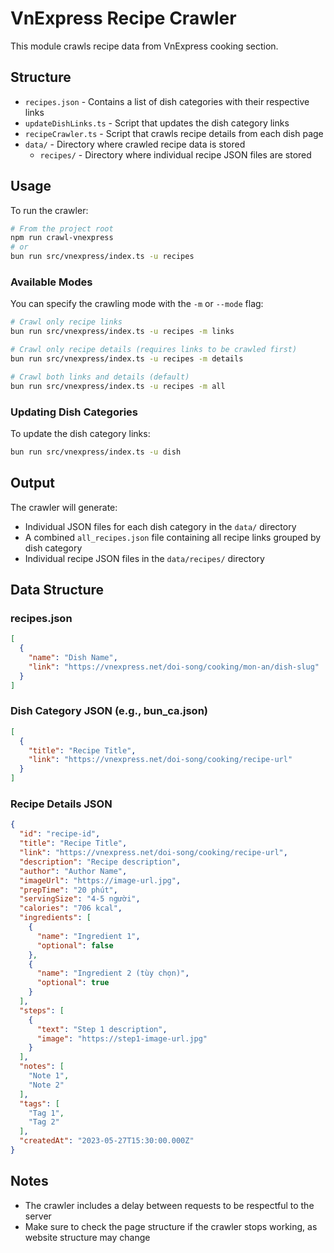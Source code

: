 # VnExpress Recipe Crawler

This module crawls recipe data from VnExpress cooking section.

## Structure

- `recipes.json` - Contains a list of dish categories with their respective links
- `updateDishLinks.ts` - Script that updates the dish category links
- `recipeCrawler.ts` - Script that crawls recipe details from each dish page
- `data/` - Directory where crawled recipe data is stored
  - `recipes/` - Directory where individual recipe JSON files are stored

## Usage

To run the crawler:

```bash
# From the project root
npm run crawl-vnexpress
# or
bun run src/vnexpress/index.ts -u recipes
```

### Available Modes

You can specify the crawling mode with the `-m` or `--mode` flag:

```bash
# Crawl only recipe links
bun run src/vnexpress/index.ts -u recipes -m links

# Crawl only recipe details (requires links to be crawled first)
bun run src/vnexpress/index.ts -u recipes -m details

# Crawl both links and details (default)
bun run src/vnexpress/index.ts -u recipes -m all
```

### Updating Dish Categories

To update the dish category links:

```bash
bun run src/vnexpress/index.ts -u dish
```

## Output

The crawler will generate:
- Individual JSON files for each dish category in the `data/` directory
- A combined `all_recipes.json` file containing all recipe links grouped by dish category
- Individual recipe JSON files in the `data/recipes/` directory

## Data Structure

### recipes.json
```json
[
  {
    "name": "Dish Name",
    "link": "https://vnexpress.net/doi-song/cooking/mon-an/dish-slug"
  }
]
```

### Dish Category JSON (e.g., bun_ca.json)
```json
[
  {
    "title": "Recipe Title",
    "link": "https://vnexpress.net/doi-song/cooking/recipe-url"
  }
]
```

### Recipe Details JSON
```json
{
  "id": "recipe-id",
  "title": "Recipe Title",
  "link": "https://vnexpress.net/doi-song/cooking/recipe-url",
  "description": "Recipe description",
  "author": "Author Name",
  "imageUrl": "https://image-url.jpg",
  "prepTime": "20 phút",
  "servingSize": "4-5 người",
  "calories": "706 kcal",
  "ingredients": [
    {
      "name": "Ingredient 1",
      "optional": false
    },
    {
      "name": "Ingredient 2 (tùy chọn)",
      "optional": true
    }
  ],
  "steps": [
    {
      "text": "Step 1 description",
      "image": "https://step1-image-url.jpg"
    }
  ],
  "notes": [
    "Note 1",
    "Note 2"
  ],
  "tags": [
    "Tag 1",
    "Tag 2"
  ],
  "createdAt": "2023-05-27T15:30:00.000Z"
}
```

## Notes

- The crawler includes a delay between requests to be respectful to the server
- Make sure to check the page structure if the crawler stops working, as website structure may change